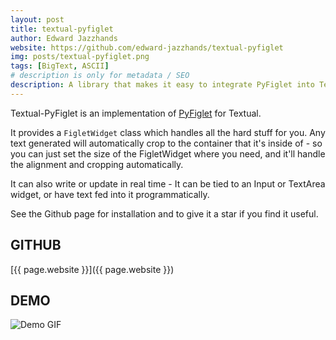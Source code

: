 ```yaml
---
layout: post
title: textual-pyfiglet
author: Edward Jazzhands
website: https://github.com/edward-jazzhands/textual-pyfiglet
img: posts/textual-pyfiglet.png
tags: [BigText, ASCII]
# description is only for metadata / SEO
description: A library that makes it easy to integrate PyFiglet into Textual. It adds a 'FigletWidget' that handles all the hard stuff for you.
---
```


Textual-PyFiglet is an implementation of [PyFiglet](https://github.com/pwaller/pyfiglet) for Textual.

It provides a `FigletWidget` class which handles all the hard stuff for you. Any text generated will automatically crop to the container that it's inside of - so you can just set the size of the FigletWidget where you need, and it'll handle the alignment and cropping automatically.

It can also write or update in real time - It can be tied to an Input or TextArea widget, or have text fed into it programmatically.

See the Github page for installation and to give it a star if you find it useful.

## GITHUB

[{{ page.website }}]({{ page.website }})

## DEMO

![Demo GIF](https://raw.githubusercontent.com/edward-jazzhands/textual-pyfiglet/refs/heads/main/demo.gif)
